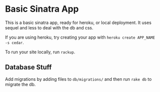 # Basic Sinatra App

This is a basic sinatra app, ready for heroku, or local deployment. It uses sequel and less to deal with the db and css.

If you are using heroku, try creating your app with `heroku create APP_NAME -s cedar`.

To run your site locally, run `rackup`.

## Database Stuff

Add migrations by adding files to `db/migrations/` and then run `rake db` to migrate the db.
